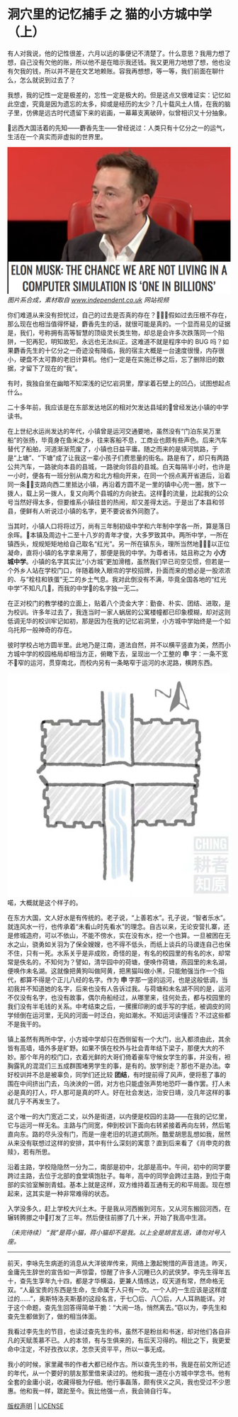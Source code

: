 # 洞穴里的记忆捕手 之 猫的小方城中学（上）

有人对我说，他的记性很差，六月以远的事便记不清楚了。什么意思？我用力想了想，自己没有欠他的账，所以他不是在暗示我还钱。我又更用力地想了想，他也没有欠我的钱，所以并不是在文艺地赖账。容我再想想，等一等，我们前面在聊什么，怎么就说到过去了？

我想，我的记性一定是极差的，忘性一定是极大的。但是这点又很难证实：记忆如此空虚，究竟是因为遗忘的太多，抑或是经历的太少？几十载风土人情，在我的脑子里，仿佛是远古时代遗留下来的岩画，一幕幕支离破碎，似曾相识又十分抽象。

远西大国活着的先知——麝香先生——曾经说过：人类只有十亿分之一的运气，生活在一个真实而非虚拟的世界里。

![elon-musk](./photos/elon-musk.png)  
*图片系合成，素材取自 www.independent.co.uk 网站视频*

你们难道从来没有担忧过，自己的过去是否真的存在？假如过去压根不存在，那么现在也相当值得怀疑，麝香先生的话，就很可能是真的。一个显而易见的证据是，我们，号称拥有高等智慧的顶级灵长类生物，却总是会许多次跌落同一个陷阱，一犯再犯，明知故犯，永远也无法纠正。这难道不就是程序中的 BUG 吗？如果麝香先生的十亿分之一奇迹没有降临，我的宿主大概是一台速度很慢，内存很小，硬盘不太可靠的老旧计算机。他们一定是在实施迁移之后，忘了删除旧的数据，才留下了现在的“我”。

有时，我独自坐在幽暗不知深浅的记忆岩洞里，摩挲着石壁上的凹凸，试图想起点什么。

二十多年前，我应该是在东部发达地区的相对欠发达县域的曾经发达小镇的中学读书。

在上世纪水运尚发达的年代，小镇曾是运河交通要地，虽然没有“门泊东吴万里船”的张扬，毕竟身在鱼米之乡，往来客船不息，工商业也颇有些声色。后来汽车替代了船舶，河道渐渐荒废了，小镇也日益平庸。随之而来的是填河筑路，于是“上塘”、“下塘”成了让我这一辈小孩子们费思量的街名。路是有了，却只有两路公共汽车，一路驶向本县的县城，一路驶向邻县的县城。白天每隔半小时，也许是一小时，便各有一班分别从南方和北方相向开来，在同一个拐点离开省道后，沿着同一条支路向西二里抵达小镇，再沿着方圆不足一里的镇中心兜一圈，放下一拨人，载上另一拨人，复又向两个县城的方向驶去。这样的流量，比起我的公众号当然好得太多，但要维系小镇往昔的热闹，却又差得太远。于是出了本县和邻县，便鲜有人听说过小镇的名字，更不要说省外同胞了。

当其时，小镇人口将将过万，尚有三年制初级中学和六年制中学各一所，算是落日余晖。本镇及周边十二至十八岁的青年才俊，大多罗致其中。两所中学，一所在镇西头，规规矩矩地给自己取名“红光”。另一所在镇东头，理所当然地以正位凝命，直将小镇的名字拿来用了，那便是我的中学。为尊者讳，姑且称之为 __小方城中学__。小镇的名字其实比“小方城”更加滑稽，虽然我们早已司空见惯，但若是一个外乡人站在学校门口，伴随着映入眼帘的学校招牌，扑面而来的想必是一股浓浓的、与“栓柱和铁蛋”无二的乡土气息。我对此倒没有不满，毕竟全国各地的“红光中学”不知凡几，而我的中学的名字独一无二。

在正对校门的教学楼的立面上，贴着八个烫金大字：勤奋、朴实、团结、进取，是为校训。许多年过去了，我连当时一家人蜗居的公寓楼幢都已印象模糊，却对这则低调无华的校训牢记如初，那是因为在我的记忆岩洞里，小方城中学始终是一个如乌托邦一般神奇的存在。

彼时学校占地方圆半里。此地乃是江南，道法自然，并不以横平竖直为美，然而小方城中学的校园格局却相当方正，俯瞰下去，呈现出一个工整的 __申__ 字：一条不宽不窄的运河，贯穿南北，而校内另有一条略窄于运河的水泥路，横跨东西。

![middle-school-campus](./photos/middle-school-campus.png)
喏，大概就是这个样子的。

在东方大国，文人好水是有传统的。老子说，“上善若水”。孔子说，“智者乐水”。就连风水一行，也传承着“未看山时先看水”的理念。自古以来，无论安营扎寨，还是修城造府，可以不依山，不能不傍水，实在没有水，挖一个也算。一旦被困在无水之山，骁勇如关羽为了保全嫂嫂，也不得不低头，而纸上谈兵的马谡连自己也保不住，只有一死。水系关乎是非成败，奇怪的是，有名的校园里的有名的水，却常常是佚名的，不知何为？譬如，清华园中的荷塘，便唤作荷塘，燕园里的未名湖，便唤作未名湖。这就像把黄狗叫做阿黄，把黑猫叫做小黑，只能勉强当作一个指代，都算不得是个正儿八经的名字。作为 __申__ 字那一竖的运河，也是这般低调，当初我并不知道她的名字，后来也没有人告诉过我。与荷塘和未名湖不同的是，运河不仅没有名字，也没有故事，偶尔舟船经过，从哪里来，往何处去，都与校园里的我们没有半毛钱的关系。中考结束之后，一摞摞印刷的或手写的字纸，被调皮的同学倾倒在运河里，无风的河面一时泛白，宛如潮水。不知运河读懂否？不过这些都不是我干的。

镇上虽然有两所中学，小方城中学却只在西侧留有一个大门，出入都须由此，其余皆有高墙，墙外多是旷野。如果不慎在校外与社会青年结下梁子，那便大大的不妙。那个年月的校门口，衣着光鲜的大哥们倚着豪车守候女学生的事，并没有，袒胸露乳的混混们三五成群围堵男学生的事，是有的。放学别走？那也不是办法。幸好校训并不总是被辜负，同学们还比较 __团结__，有时提前得了风声，便将惹了事的围在中间挤出门去，乌泱泱的一团，对方也只能虚张声势地恐吓一番作罢。打人未必是真的打人，吓人那可是真的吓人。好在社会发达，治安日靖，没几年这样的事就几乎不再发生了。

这个唯一的大门宽近二丈，以外是街道，以内便是校园的主路——在我的记忆里，它与运河一样无名。主路与门同宽，伸到校训下面向右转紧接着再向左转，然后笔直向东。路的尽头没有门，而是一座老旧的坑道式厕所。酷爱胡思乱想如我，居然从来没有联想过这样的安排，其中有什么深刻的寓意？直到后来看了《肖申克的救赎》，若有所思。

沿着主路，学校隐隐然一分为二，南部是初中，北部是高中。午间，初中的同学要跨过主路，去位于北部的食堂填饱肚子。每年，高中的同学会跨过主路，到位于南部的实验室解剖青蛙。基本上就是这样，双方维持着互通有无的和平局面。现在想起来，这其实是一种非常难得的状态。

入学没多久，赶上学校大兴土木。于是我从河西搬到河东，又从河东搬回河西，在辗转腾挪之中打发了三年。然后便往前挪了几十米，开始了我高中生涯。

*（未完待续）*
*“我”是蒋小猫，蒋小猫却不是我。以上全是胡言乱语，请勿对号入座。*

-----

前天，李咏先生病逝的消息从大洋彼岸传来，网络上激起惋惜的声音涟涟。昨天，金庸先生辞世的宣告如一声惊雷，惊醒了许多人沉睡已久的武侠梦。李先生得年五十，查先生享年九十四，都是才华横溢，更兼人情练达，叹天道有常，然命格无双。“人最宝贵的东西是生命，生命属于人只有一次。一个人的一生应该是这样度过的……”，奥斯特洛夫斯基的这段名言，于七〇后、八〇后，人人耳熟能详。对于这个命题，查先生回答得简单干脆：“大闹一场，悄然离去。”窃以为，李先生和查先生都做到了，做的相当体面。

我看过李先生的节目，也读过查先生的书，虽然不是粉丝和书迷，却对他们各自非凡的天赋羡慕不已。人的本领，有与生俱来的，有后天习得的。相比之下，我更爱命中注定，不好孜孜以求，怎奈天资平平，所以一事无成。

我小的时候，家里藏书的作者大都已经作古。所以查先生的书，我是在前文所记述的年代，从一个要好的朋友那里借来读过的。他和我一道在小方城中学念书。他有全套的金庸小说，收藏得极为仔细。他行事磊落，颇有侠义之风，我也受过不少恩惠。他和我一样，蹉跎至今。我比他强一点，我会骑自行车。

[版权声明](../LICENSE/zh_cn.md) | [LICENSE](../LICENSE/en_us.md)